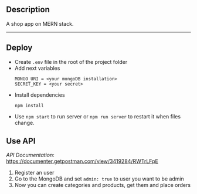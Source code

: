 ## Description

A shop app on MERN stack.

----
## Deploy
- Create `.env` file in the root of the project folder
- Add next variables
    ```
    MONGO_URI = <your mongoDB installation>
    SECRET_KEY = <your secret>
    ```
- Install dependencies 
    ```
    npm install
    ```
- Use `npm start` to run server or `npm run server` to restart it when files change.

## Use API
*API Documentation*: https://documenter.getpostman.com/view/3419284/RWTrLFpE

1. Register an user
2. Go to the MongoDB and set `admin: true` to user you want to be admin
3. Now you can create categories and products, get them and place orders